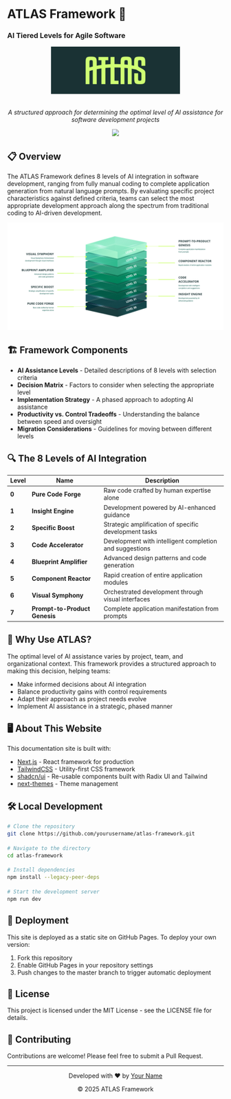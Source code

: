# ATLAS Framework 🚀
### AI Tiered Levels for Agile Software

<div align="center">
  <img src="public/images/atlas-framework-logo.png" alt="ATLAS Framework Logo" width="300" />
  <br/><br/>
  <p><em>A structured approach for determining the optimal level of AI assistance for software development projects</em></p>
  <p><img src="https://img.shields.io/badge/ATLAS_Framework-Level_7-B1FBD5" /></p>
</div>

## 📋 Overview

The ATLAS Framework defines 8 levels of AI integration in software development, ranging from fully manual coding to complete application generation from natural language prompts. By evaluating specific project characteristics against defined criteria, teams can select the most appropriate development approach along the spectrum from traditional coding to AI-driven development.

<div align="center">
  <img src="public/images/atlas-framework-levels-infographic.png" alt="ATLAS Framework Levels" width="800" />
</div>

## 🏗️ Framework Components

- **AI Assistance Levels** - Detailed descriptions of 8 levels with selection criteria
- **Decision Matrix** - Factors to consider when selecting the appropriate level
- **Implementation Strategy** - A phased approach to adopting AI assistance
- **Productivity vs. Control Tradeoffs** - Understanding the balance between speed and oversight
- **Migration Considerations** - Guidelines for moving between different levels

## 🔍 The 8 Levels of AI Integration

| Level | Name | Description |
|-------|------|-------------|
| **0** | **Pure Code Forge** | Raw code crafted by human expertise alone |
| **1** | **Insight Engine** | Development powered by AI-enhanced guidance |
| **2** | **Specific Boost** | Strategic amplification of specific development tasks |
| **3** | **Code Accelerator** | Development with intelligent completion and suggestions |
| **4** | **Blueprint Amplifier** | Advanced design patterns and code generation |
| **5** | **Component Reactor** | Rapid creation of entire application modules |
| **6** | **Visual Symphony** | Orchestrated development through visual interfaces |
| **7** | **Prompt-to-Product Genesis** | Complete application manifestation from prompts |

## 🚀 Why Use ATLAS?

The optimal level of AI assistance varies by project, team, and organizational context. This framework provides a structured approach to making this decision, helping teams:

- Make informed decisions about AI integration
- Balance productivity gains with control requirements
- Adapt their approach as project needs evolve
- Implement AI assistance in a strategic, phased manner

## 🖥️ About This Website

This documentation site is built with:

- [Next.js](https://nextjs.org/) - React framework for production
- [TailwindCSS](https://tailwindcss.com/) - Utility-first CSS framework
- [shadcn/ui](https://ui.shadcn.com/) - Re-usable components built with Radix UI and Tailwind
- [next-themes](https://github.com/pacocoursey/next-themes) - Theme management

## 🛠️ Local Development

```bash
# Clone the repository
git clone https://github.com/yourusername/atlas-framework.git

# Navigate to the directory
cd atlas-framework

# Install dependencies
npm install --legacy-peer-deps

# Start the development server
npm run dev
```

## 📱 Deployment

This site is deployed as a static site on GitHub Pages. To deploy your own version:

1. Fork this repository
2. Enable GitHub Pages in your repository settings
3. Push changes to the master branch to trigger automatic deployment

## 📄 License

This project is licensed under the MIT License - see the LICENSE file for details.

## 🤝 Contributing

Contributions are welcome! Please feel free to submit a Pull Request.

---

<div align="center">
  <p>Developed with ❤️ by <a href="https://github.com/yourusername">Your Name</a></p>
  <p>© 2025 ATLAS Framework</p>
</div>